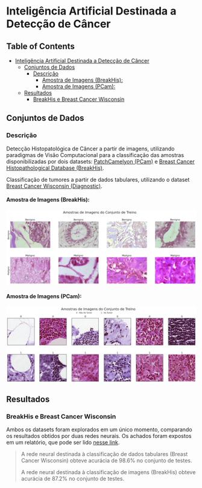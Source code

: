 # Inteligência Artificial Destinada a Detecção de Câncer

## Table of Contents

- [Inteligência Artificial Destinada a Detecção de Câncer](#intelig-ncia-artificial-destinada-a-detec--o-de-c-ncer)
  * [Conjuntos de Dados](#conjuntos-de-dados)
    + [Descrição](#descrição)
      - [Amostra de Imagens (BreakHis):](#amostra-de-imagens-breakhis)
      - [Amostra de Imagens (PCam):](#amostra-de-imagens-pcam)
  * [Resultados](#resultados)
    + [BreakHis e Breast Cancer Wisconsin](#breakhis-e-breast-cancer-wisconsin)

## Conjuntos de Dados

### Descrição

Detecção Histopatológica de Câncer a partir de imagens, utilizando paradigmas de Visão Computacional para a classificação das amostras disponibilizadas por dois datasets: [PatchCamelyon (PCam)](https://github.com/basveeling/pcam) e [Breast Cancer Histopathological Database (BreakHis)](https://web.inf.ufpr.br/vri/databases/breast-cancer-histopathological-database-breakhis/).

Classificação de tumores a partir de dados tabulares, utilizando o dataset [Breast Cancer Wisconsin (Diagnostic)](https://archive.ics.uci.edu/ml/datasets/Breast+Cancer+Wisconsin+(Diagnostic)).

#### Amostra de Imagens (BreakHis):

![](https://raw.githubusercontent.com/pedrohortencio/cancer-detection/main/BreakHis/Amostra-Imagens.png)

#### Amostra de Imagens (PCam):

![](https://raw.githubusercontent.com/pedrohortencio/cancer-detection/main/PCam/Amostra-Treino.png)

## Resultados

### BreakHis e Breast Cancer Wisconsin

Ambos os datasets foram explorados em um único momento, comparando os resultados obtidos por duas redes neurais. Os achados foram expostos em um relatório, que pode ser lido [nesse link](https://github.com/pedrohortencio/cancer-detection/blob/main/Relat%C3%B3rio%20(BreakHis%20e%20Wisconsin).pdf).

> A rede neural destinada à classificação de dados tabulares (Breast Cancer Wisconsin) obteve acurácia de 98.6% no conjunto de testes.
>
> A rede neural destinada à classificação de imagens (BreakHis) obteve acurácia de 87.2% no conjunto de testes.
